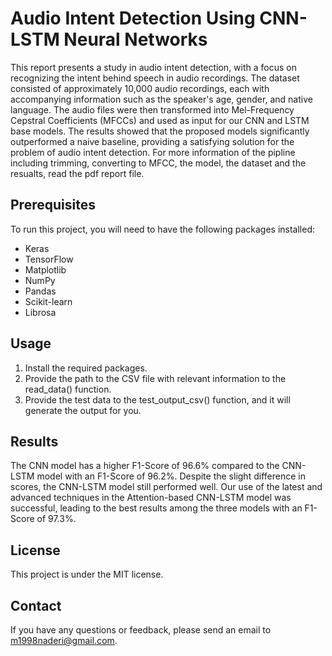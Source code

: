 # Audio Intent Detection Using CNN-LSTM Neural Networks
This report presents a study in audio intent detection, with a focus on recognizing the intent behind speech in audio recordings. The dataset consisted of approximately 10,000 audio recordings, each with accompanying information such as the speaker's age, gender, and native language. The audio files were then transformed into Mel-Frequency Cepstral Coefficients (MFCCs) and used as input for our CNN and LSTM base models. The results showed that the proposed models significantly outperformed a naive baseline, providing a satisfying solution for the problem of audio intent detection. For more information of the pipline including trimming, converting to MFCC, the model, the dataset and the resualts, read the pdf report file.




## Prerequisites
To run this project, you will need to have the following packages installed:

- Keras
- TensorFlow
- Matplotlib
- NumPy
- Pandas
- Scikit-learn
- Librosa




## Usage

1. Install the required packages.
2. Provide the path to the CSV file with relevant information to the read_data() function.
3. Provide the test data to the test_output_csv() function, and it will generate the output for you.



## Results

The CNN model has a higher F1-Score of 96.6% compared to the CNN-LSTM model with an F1-Score of 96.2%. Despite the slight difference in scores, the CNN-LSTM model still performed well. Our use of the latest and advanced techniques in the Attention-based CNN-LSTM model was successful, leading to the best results among the three models with an F1-Score of 97.3%.

## License

This project is under the MIT license.


## Contact

If you have any questions or feedback, please send an email to m1998naderi@gmail.com.
